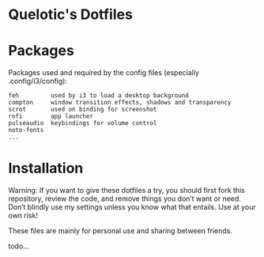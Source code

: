 # Quelotic's Dotfiles

# Packages

Packages used and required by the config files (especially .config/i3/config):

    feh			used by i3 to load a desktop background
    compton     window transition effects, shadows and transparency
    scrot       used on binding for screenshot
    rofi        app launcher
    pulseaudio  keybindings for volume control
    noto-fonts
    ...
  
# Installation

Warning: If you want to give these dotfiles a try, you should first fork this repository, review the code, and remove things you don’t want or need. Don’t blindly use my settings unless you know what that entails. Use at your own risk!

These files are mainly for personal use and sharing between friends.

todo...
